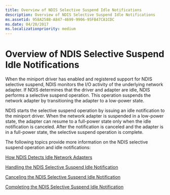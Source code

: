 ```yaml
---
title: Overview of NDIS Selective Suspend Idle Notifications
description: Overview of NDIS Selective Suspend Idle Notifications
ms.assetid: 958A2588-A847-4699-9906-95FB47CA1CDC
ms.date: 04/20/2017
ms.localizationpriority: medium
---
```


# Overview of NDIS Selective Suspend Idle Notifications


When the miniport driver has enabled and registered support for NDIS selective suspend, NDIS monitors the I/O activity of the underlying network adapter. If NDIS determines that the driver and adapter are idle, NDIS performs a selective suspend operation. This operation suspends the network adapter by transitioning the adapter to a low-power state.

NDIS starts the selective suspend operation by issuing an idle notification to the miniport driver. When the network adapter is suspended in a low-power state, the adapter can resume to a full-power state only when the idle notification is canceled. After the notification is canceled and the adapter is in a full-power state, the selective suspend operation is complete.

The following topics provide more information on the NDIS selective suspend operation and idle notifications:

[How NDIS Detects Idle Network Adapters](how-ndis-detects-idle-network-adapters.md)

[Handling the NDIS Selective Suspend Idle Notification](handling-the-ndis-selective-suspend-idle-notification.md)

[Canceling the NDIS Selective Suspend Idle Notification](canceling-the-ndis-selective-suspend-idle-notification.md)

[Completing the NDIS Selective Suspend Idle Notification](completing-the-ndis-selective-suspend-idle-notification.md)

 

 





